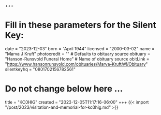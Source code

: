 +++
# Fill in these parameters for the Silent Key:
date = "2023-12-03"
born = "April 1944"
licensed = "2000-03-02"
name = "Marva J Kruft"
photocredit = "" # Defaults to obituary source
obituary = "Hanson-Runsvold Funeral Home"    # Name of obituary source
obitLink = "https://www.hansonrunsvold.com/obituaries/Marva-Kruft/#!/Obituary"
silentkeyhq = "0801702156782561"
# Do not change below here ...
title = "KC0HIG"
created = "2023-12-05T11:17:16-06:00"
+++
{{< import "/post/2023/visitation-and-memorial-for-kc0hig.md" >}}
